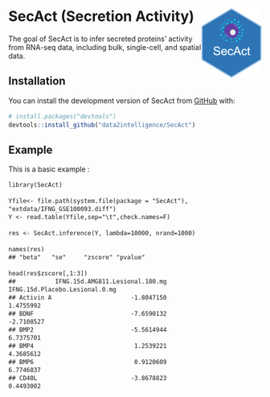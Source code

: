 
<!-- README.md is generated from README.Rmd. Please edit that file -->

# SecAct (Secretion Activity) <img src="man/figures/sticker.png" align="right" alt="" width="120" />

<!-- badges: start -->
<!-- badges: end -->

The goal of SecAct is to infer secreted proteins’ activity from RNA-seq
data, including bulk, single-cell, and spatial data.

## Installation

You can install the development version of SecAct from
[GitHub](https://github.com/) with:

``` r
# install.packages("devtools")
devtools::install_github("data2intelligence/SecAct")
```

## Example

This is a basic example :

    library(SecAct)

    Yfile<- file.path(system.file(package = "SecAct"), "extdata/IFNG_GSE100093.diff")
    Y <- read.table(Yfile,sep="\t",check.names=F)

    res <- SecAct.inference(Y, lambda=10000, nrand=1000)

    names(res)
    ## "beta"   "se"     "zscore" "pvalue"

    head(res$zscore[,1:3])
    ##           IFNG.15d.AMG811.Lesional.180.mg IFNG.15d.Placebo.Lesional.0.mg
    ## Activin A                      -1.8047150                      1.4755992
    ## BDNF                           -7.6590132                     -2.7108527
    ## BMP2                           -5.5614944                      6.7375701
    ## BMP4                            1.2539221                      4.3685612
    ## BMP6                            0.9120609                      6.7746837
    ## CD40L                          -3.8678823                      0.4493002
